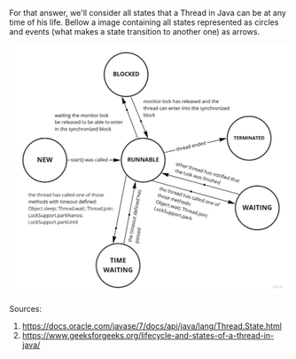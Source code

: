 For that answer, we'll consider all states that a Thread in Java can be at any time of his life. Bellow a image containing all states represented as circles and events (what makes a state transition to another one) as arrows.

![state_machine.jpg](state_machine.jpg "States of Java thread")

Sources:
1. https://docs.oracle.com/javase/7/docs/api/java/lang/Thread.State.html
2. https://www.geeksforgeeks.org/lifecycle-and-states-of-a-thread-in-java/